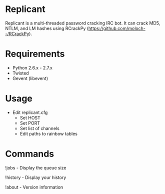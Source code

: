 Replicant
=========

Replicant is a multi-threaded password cracking IRC bot.  It can crack MD5, NTLM, and LM hashes using RCrackPy (https://github.com/moloch--/RCrackPy).

Requirements
=================
* Python 2.6.x - 2.7.x
* Twisted
* Gevent (libevent)

Usage
======
* Edit replicant.cfg
	* Set HOST
	* Set PORT
	* Set list of channels
	* Edit paths to rainbow tables

Commands
==========

!jobs        - Display the queue size

!history     - Display your history

!about       - Version information

